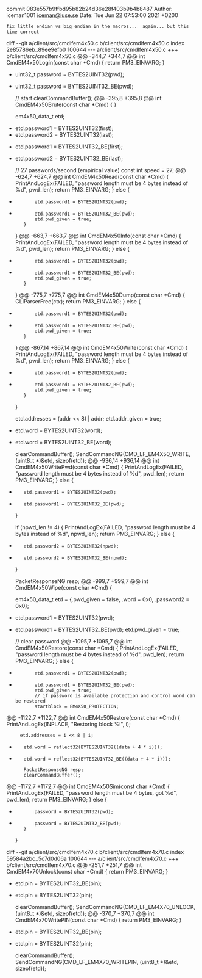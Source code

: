 commit 083e557b9ffbd95b82b24d36e28f403b9b4b8487
Author: iceman1001 <iceman@iuse.se>
Date:   Tue Jun 22 07:53:00 2021 +0200

    fix little endian vs big endian in the macros...  again... but this time correct

diff --git a/client/src/cmdlfem4x50.c b/client/src/cmdlfem4x50.c
index 2e85786eb..89ee9efb0 100644
--- a/client/src/cmdlfem4x50.c
+++ b/client/src/cmdlfem4x50.c
@@ -344,7 +344,7 @@ int CmdEM4x50Login(const char *Cmd) {
         return PM3_EINVARG;
     }
 
-    uint32_t password = BYTES2UINT32(pwd);
+    uint32_t password = BYTES2UINT32_BE(pwd);
 
     // start
     clearCommandBuffer();
@@ -395,8 +395,8 @@ int CmdEM4x50Brute(const char *Cmd) {
     }
 
     em4x50_data_t etd;
-    etd.password1 = BYTES2UINT32(first);
-    etd.password2 = BYTES2UINT32(last);
+    etd.password1 = BYTES2UINT32_BE(first);
+    etd.password2 = BYTES2UINT32_BE(last);
 
     // 27 passwords/second (empirical value)
     const int speed = 27;
@@ -624,7 +624,7 @@ int CmdEM4x50Read(const char *Cmd) {
             PrintAndLogEx(FAILED, "password length must be 4 bytes instead of %d", pwd_len);
             return PM3_EINVARG;
         } else {
-            etd.password1 = BYTES2UINT32(pwd);
+            etd.password1 = BYTES2UINT32_BE(pwd);
             etd.pwd_given = true;
         }
     }
@@ -663,7 +663,7 @@ int CmdEM4x50Info(const char *Cmd) {
             PrintAndLogEx(FAILED, "password length must be 4 bytes instead of %d", pwd_len);
             return PM3_EINVARG;
         } else {
-            etd.password1 = BYTES2UINT32(pwd);
+            etd.password1 = BYTES2UINT32_BE(pwd);
             etd.pwd_given = true;
         }
     }
@@ -775,7 +775,7 @@ int CmdEM4x50Dump(const char *Cmd) {
             CLIParserFree(ctx);
             return PM3_EINVARG;
         } else {
-            etd.password1 = BYTES2UINT32(pwd);
+            etd.password1 = BYTES2UINT32_BE(pwd);
             etd.pwd_given = true;
         }
     }
@@ -867,14 +867,14 @@ int CmdEM4x50Write(const char *Cmd) {
             PrintAndLogEx(FAILED, "password length must be 4 bytes instead of %d", pwd_len);
             return PM3_EINVARG;
         } else {
-            etd.password1 = BYTES2UINT32(pwd);
+            etd.password1 = BYTES2UINT32_BE(pwd);
             etd.pwd_given = true;
         }
     }
 
     etd.addresses = (addr << 8) | addr;
     etd.addr_given = true;
-    etd.word = BYTES2UINT32(word);
+    etd.word = BYTES2UINT32_BE(word);
 
     clearCommandBuffer();
     SendCommandNG(CMD_LF_EM4X50_WRITE, (uint8_t *)&etd, sizeof(etd));
@@ -936,14 +936,14 @@ int CmdEM4x50WritePwd(const char *Cmd) {
         PrintAndLogEx(FAILED, "password length must be 4 bytes instead of %d", pwd_len);
         return PM3_EINVARG;
     } else {
-        etd.password1 = BYTES2UINT32(pwd);
+        etd.password1 = BYTES2UINT32_BE(pwd);
     }
 
     if (npwd_len != 4) {
         PrintAndLogEx(FAILED, "password length must be 4 bytes instead of %d", npwd_len);
         return PM3_EINVARG;
     } else {
-        etd.password2 = BYTES2UINT32(npwd);
+        etd.password2 = BYTES2UINT32_BE(npwd);
     }
 
     PacketResponseNG resp;
@@ -999,7 +999,7 @@ int CmdEM4x50Wipe(const char *Cmd) {
 
     em4x50_data_t etd = {.pwd_given = false, .word = 0x0, .password2 = 0x0};
 
-    etd.password1 = BYTES2UINT32(pwd);
+    etd.password1 = BYTES2UINT32_BE(pwd);
     etd.pwd_given = true;
 
     // clear password
@@ -1095,7 +1095,7 @@ int CmdEM4x50Restore(const char *Cmd) {
             PrintAndLogEx(FAILED, "password length must be 4 bytes instead of %d", pwd_len);
             return PM3_EINVARG;
         } else {
-            etd.password1 = BYTES2UINT32(pwd);
+            etd.password1 = BYTES2UINT32_BE(pwd);
             etd.pwd_given = true;
             // if password is available protection and control word can be restored
             startblock = EM4X50_PROTECTION;
@@ -1122,7 +1122,7 @@ int CmdEM4x50Restore(const char *Cmd) {
         PrintAndLogEx(INPLACE, "Restoring block %i", i);
 
         etd.addresses = i << 8 | i;
-        etd.word = reflect32(BYTES2UINT32((data + 4 * i)));
+        etd.word = reflect32(BYTES2UINT32_BE((data + 4 * i)));
 
         PacketResponseNG resp;
         clearCommandBuffer();
@@ -1172,7 +1172,7 @@ int CmdEM4x50Sim(const char *Cmd) {
             PrintAndLogEx(FAILED, "password length must be 4 bytes, got %d", pwd_len);
             return PM3_EINVARG;
         } else {
-            password = BYTES2UINT32(pwd);
+            password = BYTES2UINT32_BE(pwd);
         }
     }
 
diff --git a/client/src/cmdlfem4x70.c b/client/src/cmdlfem4x70.c
index 59584a2bc..5c7d0d06a 100644
--- a/client/src/cmdlfem4x70.c
+++ b/client/src/cmdlfem4x70.c
@@ -251,7 +251,7 @@ int CmdEM4x70Unlock(const char *Cmd) {
         return PM3_EINVARG;
     }
 
-    etd.pin = BYTES2UINT32_BE(pin);
+    etd.pin = BYTES2UINT32(pin);
 
     clearCommandBuffer();
     SendCommandNG(CMD_LF_EM4X70_UNLOCK, (uint8_t *)&etd, sizeof(etd));
@@ -370,7 +370,7 @@ int CmdEM4x70WritePIN(const char *Cmd) {
         return PM3_EINVARG;
     }
 
-    etd.pin = BYTES2UINT32_BE(pin);
+    etd.pin = BYTES2UINT32(pin);
 
     clearCommandBuffer();
     SendCommandNG(CMD_LF_EM4X70_WRITEPIN, (uint8_t *)&etd, sizeof(etd));
